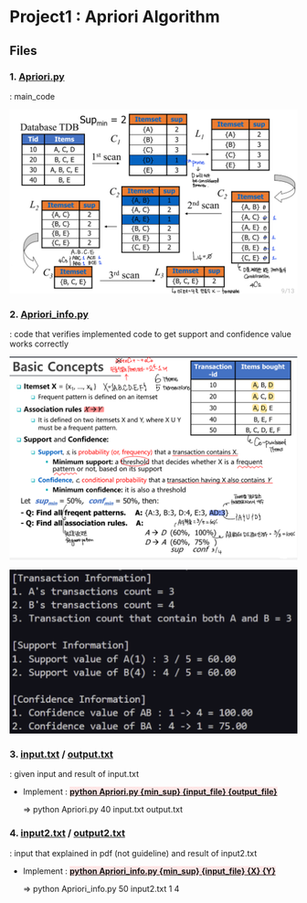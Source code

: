 # Project1 : Apriori Algorithm

## Files

### 1. [Apriori.py](https://github.com/Hyunjoon83/DataScience/blob/main/Project1_Apriori/Apriori.py)

: main_code

![](https://github.com/Hyunjoon83/DataScience/blob/main/Project1_Apriori/Img/Apriori.png)

### 2. [Apriori_info.py](https://github.com/Hyunjoon83/DataScience/blob/main/Project1_Apriori/Apriori_info.py)

: code that verifies implemented code to get support and confidence value works correctly

![](https://github.com/Hyunjoon83/DataScience/blob/main/Project1_Apriori/Img/example.png)

![](https://github.com/Hyunjoon83/DataScience/blob/main/Project1_Apriori/Img/ex_result.png)

### 3. [input.txt](https://github.com/Hyunjoon83/DataScience/blob/main/Project1_Apriori/input.txt) / [output.txt](https://github.com/Hyunjoon83/DataScience/blob/main/Project1_Apriori/output.txt)

: given input and result of input.txt
* Implement : <ins><span style="background-color:#FFE6E6">**python Apriori.py {min_sup} {input_file} {output_file}**</span></ins>

  => python Apriori.py 40 input.txt output.txt

### 4. [input2.txt](https://github.com/Hyunjoon83/DataScience/blob/main/Project1_Apriori/input2.txt) / [output2.txt](https://github.com/Hyunjoon83/DataScience/blob/main/Project1_Apriori/output2.txt)

: input that explained in pdf (not guideline) and result of input2.txt

* Implement : <ins><span style="background-color:#FFE6E6">**python Apriori_info.py {min_sup} {input_file} {X} {Y}**</span></ins>
  
  => python Apriori_info.py 50 input2.txt 1 4
